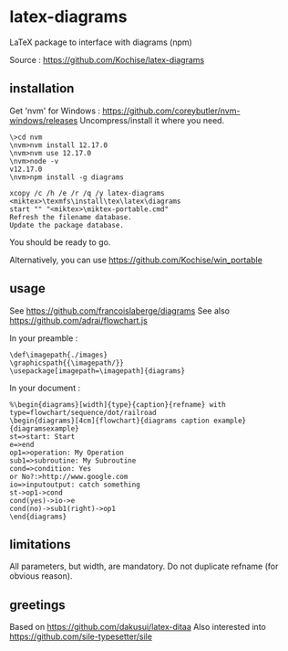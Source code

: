 # latex-diagrams
LaTeX package to interface with diagrams (npm)

Source : https://github.com/Kochise/latex-diagrams

## installation

Get 'nvm' for Windows : https://github.com/coreybutler/nvm-windows/releases
Uncompress/install it where you need.

	\>cd nvm
	\nvm>nvm install 12.17.0
	\nvm>nvm use 12.17.0
	\nvm>node -v
	v12.17.0
	\nvm>npm install -g diagrams

	xcopy /c /h /e /r /q /y latex-diagrams <miktex>\texmfs\install\tex\latex\diagrams
	start "" "<miktex>\miktex-portable.cmd"
	Refresh the filename database.
	Update the package database.

You should be ready to go.

Alternatively, you can use https://github.com/Kochise/win_portable

## usage

See https://github.com/francoislaberge/diagrams
See also https://github.com/adrai/flowchart.js

In your preamble :

	\def\imagepath{./images}
	\graphicspath{{\imagepath/}}
	\usepackage[imagepath=\imagepath]{diagrams}

In your document :

	%\begin{diagrams}[width]{type}{caption}{refname} with type=flowchart/sequence/dot/railroad
	\begin{diagrams}[4cm]{flowchart}{diagrams caption example}{diagramsexample}
	st=>start: Start
	e=>end
	op1=>operation: My Operation
	sub1=>subroutine: My Subroutine
	cond=>condition: Yes
	or No?:>http://www.google.com
	io=>inputoutput: catch something
	st->op1->cond
	cond(yes)->io->e
	cond(no)->sub1(right)->op1
	\end{diagrams}

## limitations

All parameters, but width, are mandatory.
Do not duplicate refname (for obvious reason).

## greetings

Based on https://github.com/dakusui/latex-ditaa
Also interested into https://github.com/sile-typesetter/sile

